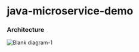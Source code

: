 # java-microservice-demo
### Architecture
![Blank diagram-1](https://user-images.githubusercontent.com/11530457/146609786-41ffe6dc-a5f3-483e-8f5c-701469340e09.png)
